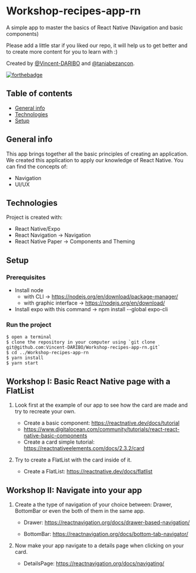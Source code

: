 # Workshop-recipes-app-rn
A simple app to master the basics of React Native (Navigation and basic components)

Please add a little star if you liked our repo, it will help us to get better and to create more content for you to learn with :)

Created by [@Vincent-DARIBO](https://github.com/Vincent-DARIBO) and [@taniabezancon](https://github.com/taniabezancon).

[![forthebadge](https://forthebadge.com/images/badges/built-with-love.svg)](https://forthebadge.com)

## Table of contents
* [General info](#general-info)
* [Technologies](#technologies)
* [Setup](#setup)

## General info

This app brings together all the basic principles of creating an application. We created this application to apply our knowledge of React Native.
You can find the concepts of:
- Navigation
- UI/UX

## Technologies
Project is created with:
* React Native/Expo
* React Navigation -> Navigation
* React Native Paper -> Components and Theming
	
## Setup

### Prerequisites
* Install node 
	*  with CLI -> https://nodejs.org/en/download/package-manager/
	*  with graphic interface -> https://nodejs.org/en/download/
* Install expo with this command -> npm install --global expo-cli

### Run the project
```
$ open a terminal
$ clone the repository in your computer using `git clone git@github.com:Vincent-DARIBO/Workshop-recipes-app-rn.git`
$ cd ../Workshop-recipes-app-rn
$ yarn install
$ yarn start
```
## Workshop I: Basic React Native page with a FlatList
1) Look first at the example of our app to see how the card are made and try to recreate your own.

	* Create a basic component: https://reactnative.dev/docs/tutorial 
	* https://www.digitalocean.com/community/tutorials/react-react-native-basic-components	 	
	* Create a card simple tutorial: https://reactnativeelements.com/docs/2.3.2/card	 	

2) Try to create a FlatList with the card inside of it.

	* Create a FlatList: https://reactnative.dev/docs/flatlist

## Workshop II: Navigate into your app

1) Create a the type of navigation of your choice between: Drawer, BottomBar or even the both of them in the same app.

	* Drawer: https://reactnavigation.org/docs/drawer-based-navigation/

	* BottomBar: https://reactnavigation.org/docs/bottom-tab-navigator/

2) Now make your app navigate to a details page when clicking on your card.

	* DetailsPage: https://reactnavigation.org/docs/navigating/


